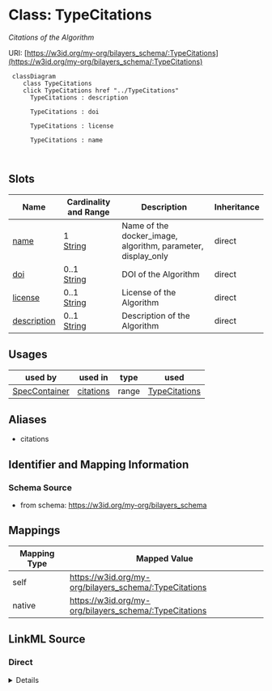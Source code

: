 

# Class: TypeCitations


_Citations of the Algorithm_





URI: [https://w3id.org/my-org/bilayers_schema/:TypeCitations](https://w3id.org/my-org/bilayers_schema/:TypeCitations)






```mermaid
 classDiagram
    class TypeCitations
    click TypeCitations href "../TypeCitations"
      TypeCitations : description
        
      TypeCitations : doi
        
      TypeCitations : license
        
      TypeCitations : name
        
      
```




<!-- no inheritance hierarchy -->


## Slots

| Name | Cardinality and Range | Description | Inheritance |
| ---  | --- | --- | --- |
| [name](name.md) | 1 <br/> [String](String.md) | Name of the docker_image, algorithm, parameter, display_only | direct |
| [doi](doi.md) | 0..1 <br/> [String](String.md) | DOI of the Algorithm | direct |
| [license](license.md) | 0..1 <br/> [String](String.md) | License of the Algorithm | direct |
| [description](description.md) | 0..1 <br/> [String](String.md) | Description of the Algorithm | direct |





## Usages

| used by | used in | type | used |
| ---  | --- | --- | --- |
| [SpecContainer](SpecContainer.md) | [citations](citations.md) | range | [TypeCitations](TypeCitations.md) |




## Aliases


* citations



## Identifier and Mapping Information







### Schema Source


* from schema: https://w3id.org/my-org/bilayers_schema




## Mappings

| Mapping Type | Mapped Value |
| ---  | ---  |
| self | https://w3id.org/my-org/bilayers_schema/:TypeCitations |
| native | https://w3id.org/my-org/bilayers_schema/:TypeCitations |







## LinkML Source

<!-- TODO: investigate https://stackoverflow.com/questions/37606292/how-to-create-tabbed-code-blocks-in-mkdocs-or-sphinx -->

### Direct

<details>
```yaml
name: TypeCitations
description: Citations of the Algorithm
from_schema: https://w3id.org/my-org/bilayers_schema
aliases:
- citations
slots:
- name
- doi
- license
- description

```
</details>

### Induced

<details>
```yaml
name: TypeCitations
description: Citations of the Algorithm
from_schema: https://w3id.org/my-org/bilayers_schema
aliases:
- citations
attributes:
  name:
    name: name
    description: Name of the docker_image, algorithm, parameter, display_only
    from_schema: https://w3id.org/my-org/bilayers_schema
    rank: 1000
    alias: name
    owner: TypeCitations
    domain_of:
    - AbstractWorkflowDetails
    - AbstractUserInterface
    - ExecFunction
    - DockerImage
    - TypeCitations
    range: string
    required: true
  doi:
    name: doi
    description: DOI of the Algorithm
    from_schema: https://w3id.org/my-org/bilayers_schema
    rank: 1000
    alias: doi
    owner: TypeCitations
    domain_of:
    - TypeCitations
    range: string
  license:
    name: license
    description: License of the Algorithm
    from_schema: https://w3id.org/my-org/bilayers_schema
    rank: 1000
    alias: license
    owner: TypeCitations
    domain_of:
    - TypeCitations
    range: string
  description:
    name: description
    description: Description of the Algorithm
    from_schema: https://w3id.org/my-org/bilayers_schema
    rank: 1000
    alias: description
    owner: TypeCitations
    domain_of:
    - AbstractWorkflowDetails
    - AbstractUserInterface
    - TypeCitations
    range: string

```
</details>